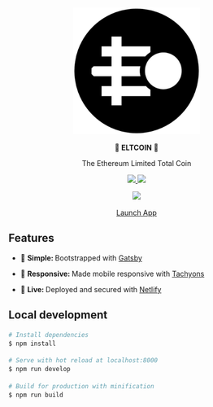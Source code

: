 <div align="center">
  <p>
  <img src="public/favicon.png" width="250" />
  </p>

  <p>
    🚀 <strong>ELTCOIN</strong>  🚀
  </p>
  <p>
    The Ethereum Limited Total Coin
  </p>
  <p>
    <a href="https://travis-ci.org/ELTCOIN/website">
      <img src="https://travis-ci.org/ELTCOIN/website.svg?branch=master" />
    </a>
    <a href="https://greenkeeper.io">
      <img src="https://badges.greenkeeper.io/ELTCOIN/website.svg" />
    </a>
  </p>
  <p>
    <a href="https://codeclimate.com/github/ELTCOIN/website/maintainability">
      <img src="https://api.codeclimate.com/v1/badges/7e54c5718ff82befcb7b/maintainability" />
    </a>
  </p>
  <p>
    <a href="https://www.eltcoin.tech">
      Launch App
    </a>
  </p>
</div>

## Features

* 🔩 <strong>Simple: </strong>Bootstrapped with
  [Gatsby](https://www.gatsbyjs.org/)

* 📱 <strong>Responsive: </strong> Made mobile responsive with
  [Tachyons](http://tachyons.io)

- 🎉 <strong>Live: </strong> Deployed and secured with
  [Netlify](https://www.netlify.com)

## Local development

```bash
# Install dependencies
$ npm install

# Serve with hot reload at localhost:8000
$ npm run develop

# Build for production with minification
$ npm run build
```
